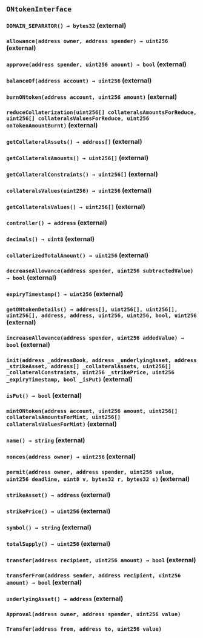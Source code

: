 ## `ONtokenInterface`






### `DOMAIN_SEPARATOR() → bytes32` (external)





### `allowance(address owner, address spender) → uint256` (external)





### `approve(address spender, uint256 amount) → bool` (external)





### `balanceOf(address account) → uint256` (external)





### `burnONtoken(address account, uint256 amount)` (external)





### `reduceCollaterization(uint256[] collateralsAmountsForReduce, uint256[] collateralsValuesForReduce, uint256 onTokenAmountBurnt)` (external)





### `getCollateralAssets() → address[]` (external)





### `getCollateralsAmounts() → uint256[]` (external)





### `getCollateralConstraints() → uint256[]` (external)





### `collateralsValues(uint256) → uint256` (external)





### `getCollateralsValues() → uint256[]` (external)





### `controller() → address` (external)





### `decimals() → uint8` (external)





### `collaterizedTotalAmount() → uint256` (external)





### `decreaseAllowance(address spender, uint256 subtractedValue) → bool` (external)





### `expiryTimestamp() → uint256` (external)





### `getONtokenDetails() → address[], uint256[], uint256[], uint256[], address, address, uint256, uint256, bool, uint256` (external)





### `increaseAllowance(address spender, uint256 addedValue) → bool` (external)





### `init(address _addressBook, address _underlyingAsset, address _strikeAsset, address[] _collateralAssets, uint256[] _collateralConstraints, uint256 _strikePrice, uint256 _expiryTimestamp, bool _isPut)` (external)





### `isPut() → bool` (external)





### `mintONtoken(address account, uint256 amount, uint256[] collateralsAmountsForMint, uint256[] collateralsValuesForMint)` (external)





### `name() → string` (external)





### `nonces(address owner) → uint256` (external)





### `permit(address owner, address spender, uint256 value, uint256 deadline, uint8 v, bytes32 r, bytes32 s)` (external)





### `strikeAsset() → address` (external)





### `strikePrice() → uint256` (external)





### `symbol() → string` (external)





### `totalSupply() → uint256` (external)





### `transfer(address recipient, uint256 amount) → bool` (external)





### `transferFrom(address sender, address recipient, uint256 amount) → bool` (external)





### `underlyingAsset() → address` (external)






### `Approval(address owner, address spender, uint256 value)`





### `Transfer(address from, address to, uint256 value)`








